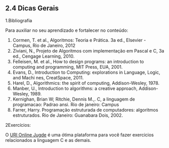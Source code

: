 ## 2.4 Dicas Gerais

1.Bibliografia

Para auxiliar no seu aprendizado e fortalecer no conteúdo:

1. Cormen, T. et al., Algoritmos: Teoria e Prática. 3a ed., Elsevier - Campus, Rio de Janeiro, 2012
2. Ziviani, N., Projeto de Algoritmos com implementação em Pascal e C, 3a ed., Cengage Learning, 2010.
3. Felleisen, M. et al., How to design programs: an introduction to computing and programming, MIT Press, EUA, 2001.
4. Evans, D., Introduction to Computing: explorations in Language, Logic, and Machi nes, CreatSpace, 2011.
5. Harel, D., Algorithmics: the spirit of computing, Addison-Wesley, 1978.
6. Manber, U., Introduction to algorithms: a creative approach, Addison-Wesley, 1989.
7. Kernighan, Brian W; Ritchie, Dennis M.,. C, a linguagem de programacao: Padrao ansi. Rio de janeiro: Campus
9. Farrer, Harry. Programação estruturada de computadores: algoritmos estruturados. Rio de Janeiro: Guanabara Dois, 2002.

2Exercícios: 

O [URI Online Jugde](https://www.urionlinejudge.com.br/judge/pt/login) é uma ótima plataforma para você fazer exercicios relacionados a linguagem C e as demais.